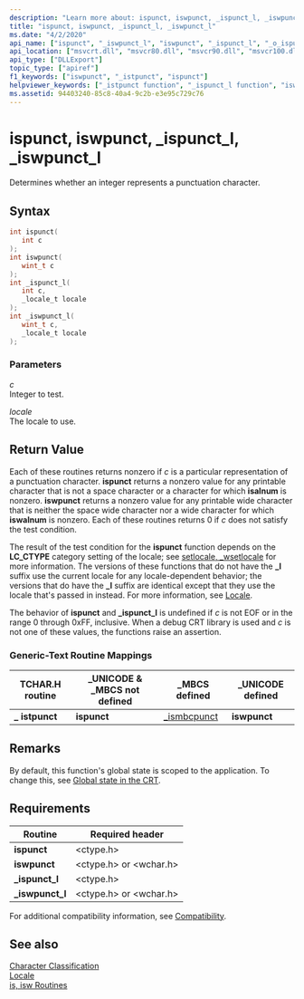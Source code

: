 ```yaml
---
description: "Learn more about: ispunct, iswpunct, _ispunct_l, _iswpunct_l"
title: "ispunct, iswpunct, _ispunct_l, _iswpunct_l"
ms.date: "4/2/2020"
api_name: ["ispunct", "_iswpunct_l", "iswpunct", "_ispunct_l", "_o_ispunct", "_o_iswpunct"]
api_location: ["msvcrt.dll", "msvcr80.dll", "msvcr90.dll", "msvcr100.dll", "msvcr100_clr0400.dll", "msvcr110.dll", "msvcr110_clr0400.dll", "msvcr120.dll", "msvcr120_clr0400.dll", "ucrtbase.dll", "api-ms-win-crt-string-l1-1-0.dll", "api-ms-win-crt-private-l1-1-0.dll"]
api_type: ["DLLExport"]
topic_type: ["apiref"]
f1_keywords: ["iswpunct", "_istpunct", "ispunct"]
helpviewer_keywords: ["_istpunct function", "_ispunct_l function", "iswpunct function", "ispunct function", "istpunct function", "ispunct_l function", "_iswpunct_l function", "iswpunct_l function"]
ms.assetid: 94403240-85c8-40a4-9c2b-e3e95c729c76
---
```

# ispunct, iswpunct, _ispunct_l, _iswpunct_l

Determines whether an integer represents a punctuation character.

## Syntax

```C
int ispunct(
   int c
);
int iswpunct(
   wint_t c
);
int _ispunct_l(
   int c,
   _locale_t locale
);
int _iswpunct_l(
   wint_t c,
   _locale_t locale
);
```

### Parameters

*c*<br/>
Integer to test.

*locale*<br/>
The locale to use.

## Return Value

Each of these routines returns nonzero if *c* is a particular representation of a punctuation character. **ispunct** returns a nonzero value for any printable character that is not a space character or a character for which **isalnum** is nonzero. **iswpunct** returns a nonzero value for any printable wide character that is neither the space wide character nor a wide character for which **iswalnum** is nonzero. Each of these routines returns 0 if *c* does not satisfy the test condition.

The result of the test condition for the **ispunct** function depends on the **LC_CTYPE** category setting of the locale; see [setlocale, _wsetlocale](setlocale-wsetlocale.md) for more information. The versions of these functions that do not have the **_l** suffix use the current locale for any locale-dependent behavior; the versions that do have the **_l** suffix are identical except that they use the locale that's passed in instead. For more information, see [Locale](../../c-runtime-library/locale.md).

The behavior of **ispunct** and **_ispunct_l** is undefined if *c* is not EOF or in the range 0 through 0xFF, inclusive. When a debug CRT library is used and *c* is not one of these values, the functions raise an assertion.

### Generic-Text Routine Mappings

|TCHAR.H routine|_UNICODE & _MBCS not defined|_MBCS defined|_UNICODE defined|
|---------------------|------------------------------------|--------------------|-----------------------|
|**_** **istpunct**|**ispunct**|[_ismbcpunct](ismbcgraph-functions.md)|**iswpunct**|

## Remarks

By default, this function's global state is scoped to the application. To change this, see [Global state in the CRT](../global-state.md).

## Requirements

|Routine|Required header|
|-------------|---------------------|
|**ispunct**|\<ctype.h>|
|**iswpunct**|\<ctype.h> or \<wchar.h>|
|**_ispunct_l**|\<ctype.h>|
|**_iswpunct_l**|\<ctype.h> or \<wchar.h>|

For additional compatibility information, see [Compatibility](../../c-runtime-library/compatibility.md).

## See also

[Character Classification](../../c-runtime-library/character-classification.md)<br/>
[Locale](../../c-runtime-library/locale.md)<br/>
[is, isw Routines](../../c-runtime-library/is-isw-routines.md)<br/>
